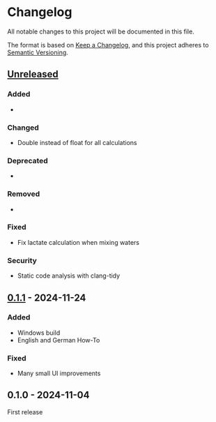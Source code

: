 # Changelog

All notable changes to this project will be documented in this file.

The format is based on [Keep a Changelog](https://keepachangelog.com/en/1.1.0/),
and this project adheres to [Semantic Versioning](https://semver.org/spec/v2.0.0.html).

## [Unreleased]

[unreleased]: https://github.com/jo-hannes/Aqua-mixtura/compare/v0.1.1...HEAD

### Added
* 

### Changed
* Double instead of float for all calculations

### Deprecated
* 

### Removed
* 

### Fixed
* Fix lactate calculation when mixing waters

### Security
* Static code analysis with clang-tidy


## [0.1.1] - 2024-11-24

[0.1.1]: https://github.com/jo-hannes/Aqua-mixtura/compare/v0.1.0...v0.1.1

### Added
* Windows build
* English and German How-To

### Fixed
* Many small UI improvements


## 0.1.0 - 2024-11-04

First release
